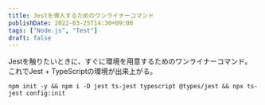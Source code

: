 ```yaml
---
title: Jestを導入するためのワンライナーコマンド
publishDate: 2022-03-25T14:30+09:00
tags: ["Node.js", "Test"]
draft: false
---
```


Jestを触りたいときに、すぐに環境を用意するためのワンライナーコマンド。  
これでJest + TypeScriptの環境が出来上がる。

```
npm init -y && npm i -D jest ts-jest typescript @types/jest && npx ts-jest config:init
```
